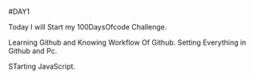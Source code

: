 #DAY1

Today I will Start my 100DaysOfcode Challenge. 

Learning Github and Knowing Workflow Of Github.
Setting Everything in Github and Pc.

STarting JavaScript.